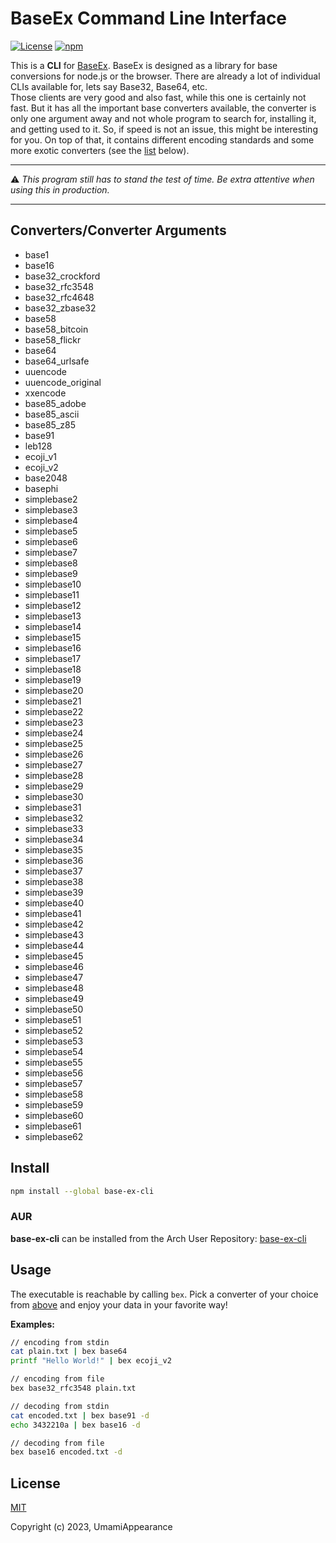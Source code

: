 # BaseEx Command Line Interface

[![License](https://img.shields.io/github/license/UmamiAppearance/BaseExCLI?color=009911&style=for-the-badge)](./LICENSE)
[![npm](https://img.shields.io/npm/v/base-ex-cli?color=%23009911&style=for-the-badge)](https://www.npmjs.com/package/base-ex-cli)

This is a **CLI** for [BaseEx](https://github.com/UmamiAppearance/BaseExJS). BaseEx is designed as a library for base conversions for node.js or the browser. There are already a lot of individual CLIs available for, lets say Base32, Base64, etc.  
Those clients are very good and also fast, while this one is certainly not fast. But it has all the important base converters available, the converter is only one argument away and not whole program to search for, installing it, and getting used to it. So, if speed is not an issue, this might be interesting for you. On top of that, it contains different encoding standards and some more exotic converters (see the [list](#convertersconverter-arguments) below). 

___
:warning: _This program still has to stand the test of time. Be extra attentive when using this in production._
___

## Converters/Converter Arguments
* base1
* base16
* base32_crockford
* base32_rfc3548
* base32_rfc4648
* base32_zbase32
* base58
* base58_bitcoin
* base58_flickr
* base64
* base64_urlsafe
* uuencode
* uuencode_original
* xxencode
* base85_adobe
* base85_ascii
* base85_z85
* base91
* leb128
* ecoji_v1
* ecoji_v2
* base2048
* basephi
* simplebase2
* simplebase3
* simplebase4
* simplebase5
* simplebase6
* simplebase7
* simplebase8
* simplebase9
* simplebase10
* simplebase11
* simplebase12
* simplebase13
* simplebase14
* simplebase15
* simplebase16
* simplebase17
* simplebase18
* simplebase19
* simplebase20
* simplebase21
* simplebase22
* simplebase23
* simplebase24
* simplebase25
* simplebase26
* simplebase27
* simplebase28
* simplebase29
* simplebase30
* simplebase31
* simplebase32
* simplebase33
* simplebase34
* simplebase35
* simplebase36
* simplebase37
* simplebase38
* simplebase39
* simplebase40
* simplebase41
* simplebase42
* simplebase43
* simplebase44
* simplebase45
* simplebase46
* simplebase47
* simplebase48
* simplebase49
* simplebase50
* simplebase51
* simplebase52
* simplebase53
* simplebase54
* simplebase55
* simplebase56
* simplebase57
* simplebase58
* simplebase59
* simplebase60
* simplebase61
* simplebase62


## Install
```sh
npm install --global base-ex-cli
```

### AUR
**base-ex-cli** can be installed from the Arch User Repository: [base-ex-cli](https://aur.archlinux.org/packages/base-ex-cli)


## Usage
The executable is reachable by calling ``bex``. Pick a converter of your choice from [above](#convertersconverter-arguments) and enjoy your data in your favorite way!  
  
**Examples:**
```sh
// encoding from stdin
cat plain.txt | bex base64
printf "Hello World!" | bex ecoji_v2

// encoding from file
bex base32_rfc3548 plain.txt

// decoding from stdin
cat encoded.txt | bex base91 -d
echo 3432210a | bex base16 -d

// decoding from file
bex base16 encoded.txt -d
```

## License

[MIT](https://opensource.org/licenses/MIT)

Copyright (c) 2023, UmamiAppearance
